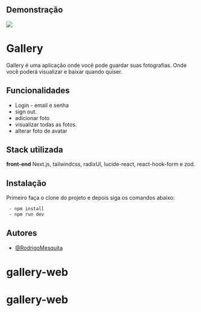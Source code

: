 
## Demonstração

![](gallery-gif.gif)
# Gallery
Gallery é uma aplicação onde você pode guardar suas fotografias. Onde você poderá visualizar e baixar quando quiser.


## Funcionalidades

- Login - email e senha
- sign out.
- adicionar foto
- visualizar todas as fotos.
- alterar foto de avatar
## Stack utilizada

**front-end** Next.js, tailwindcss, radixUI, lucide-react, react-hook-form e zod.
## Instalação

Primeiro faça o clone do projeto e depois siga os comandos abaixo:

```bash
 - npm install
 - npm run dev
```

## Autores

- [@RodrigoMesquita](https://www.github.com/JoaoRodrigo1996)

# gallery-web
# gallery-web
